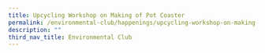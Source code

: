 ```yaml
---
title: Upcycling Workshop on Making of Pot Coaster
permalink: /environmental-club/happenings/upcycling-workshop-on-making-of-pot-coaster/
description: ""
third_nav_title: Environmental Club
---
```


